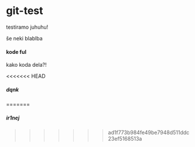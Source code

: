 # git-test
testiramo juhuhu!


še neki blablba

#### kode ful
kako koda dela?!


<<<<<<< HEAD
##### dqnk
=======
##### ir1nej
>>>>>>> ad1f773b984fe49be7948d511ddc23ef5168513a

